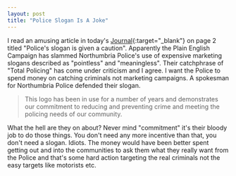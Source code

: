 ```yaml
---
layout: post
title: "Police Slogan Is A Joke"
---
```


I read an amusing article in today's [Journal](http://www.journallive.co.uk){:target="_blank"} on page 2 titled "Police's slogan is given a caution". Apparently 
the Plain English Campaign has slammed Northumbria Police's use of expensive marketing slogans described as "pointless" and "meaningless". Their catchphrase of 
"Total Policing" has come under criticism and I agree. I want the Police to spend money on catching criminals not marketing campaigns. A spokesman for Northumbria 
Police defended their slogan.

> This logo has been in use for a number of years and demonstrates our commitment to reducing and preventing crime and meeting the policing needs of our 
community.

What the hell are they on about? Never mind "commitment" it's their bloody job to do those things. You don't need any more incentive than that, you don't need a 
slogan. Idiots. The money would have been better spent getting out and into the communities to ask them what they really want from the Police and that's some hard 
action targeting the real criminals not the easy targets like motorists etc.